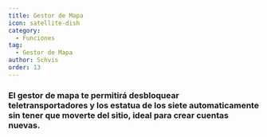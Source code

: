 ```yaml
---
title: Gestor de Mapa
icon: satellite-dish
category:
  - Funciones
tag:
  - Gestor de Mapa
author: Schvis
order: 13
---
```


### El gestor de mapa te permitirá desbloquear teletransportadores y los estatua de los siete automaticamente sin tener que moverte del sitio, ideal para crear cuentas nuevas.